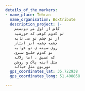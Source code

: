 ```yaml
---
details_of_the_markers:
- name_place: Tehran
  name_organisation: Boxtribute
  description_project: |-
    کاش از اول می دونستم
    تو کدوم کوهی که خورشید
    از تو چشم تو می تابه
    چشمه چشمه ابر ایثار
    روی سینه ی تو خوابه
    تو کدوم خلیج سبزی
    که عمیق ، اما زلاله
    مثل اینه پاک و روشن
    مهربون مثل خیاله
  gps_coordinates_lat: 35.722938
  gps_coordinates_long: 51.408858

---
```

